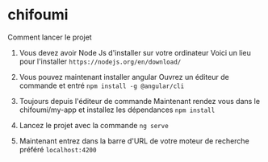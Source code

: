 # chifoumi

Comment lancer le projet

1. Vous devez avoir Node Js d'installer sur votre ordinateur
Voici un lieu pour l'installer
`https://nodejs.org/en/download/`

2. Vous pouvez maintenant installer angular
Ouvrez un éditeur de commande et entré
`npm install -g @angular/cli`

3. Toujours depuis l'éditeur de commande Maintenant rendez vous dans le chifoumi/my-app et installez les dépendances 
`npm install`

4. Lancez le projet avec la commande
`ng serve`

5. Maintenant entrez dans la barre d'URL de votre moteur de recherche préféré
`localhost:4200`
